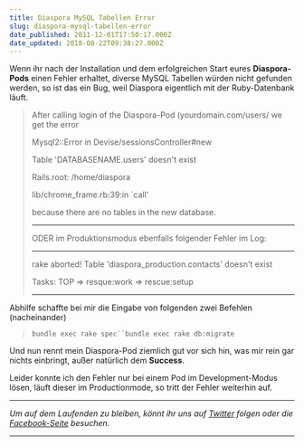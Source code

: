 ```yaml
---
title: Diaspora MySQL Tabellen Error
slug: diaspora-mysql-tabellen-error
date_published: 2011-12-01T17:50:17.000Z
date_updated: 2018-08-22T09:38:27.000Z
---
```


Wenn ihr nach der Installation und dem erfolgreichen Start eures **Diaspora-Pods** einen Fehler erhaltet, diverse MySQL Tabellen würden nicht gefunden werden, so ist das ein Bug, weil Diaspora eigentlich mit der Ruby-Datenbank läuft.

> After calling login of the Diaspora-Pod (yourdomain.com/users/ we get the error
> 
> Mysql2::Error in Devise/sessionsController#new
> 
> Table 'DATABASENAME.users' doesn't exist
> 
> Rails.root: /home/diaspora
> 
> lib/chrome_frame.rb:39:in `call'
> 
> because there are no tables in the new database.
> 
> ---
> 
> ODER im Produktionsmodus ebenfalls folgender Fehler im Log:
> 
> ---
> 
> rake aborted!
> Table 'diaspora_production.contacts' doesn't exist
> 
> Tasks: TOP => resque:work => rescue:setup
> 
> ---

Abhilfe schaffte bei mir die Eingabe von folgenden zwei Befehlen (nacheinander)

> `bundle exec rake spec``bundle exec rake db:migrate`

Und nun rennt mein Diaspora-Pod ziemlich gut vor sich hin, was mir rein gar nichts einbringt, außer natürlich dem **Success**.

Leider konnte ich den Fehler nur bei einem Pod im Development-Modus lösen, läuft dieser im Productionmode, so tritt der Fehler weiterhin auf.

---

*Um auf dem Laufenden zu bleiben, könnt ihr uns auf [Twitter](http://twitter.com/#%21/thafakerde) folgen oder die [Facebook-Seite](http://de-de.facebook.com/pages/thafaker-auf-Beton/154600141278763) besuchen.*

---

